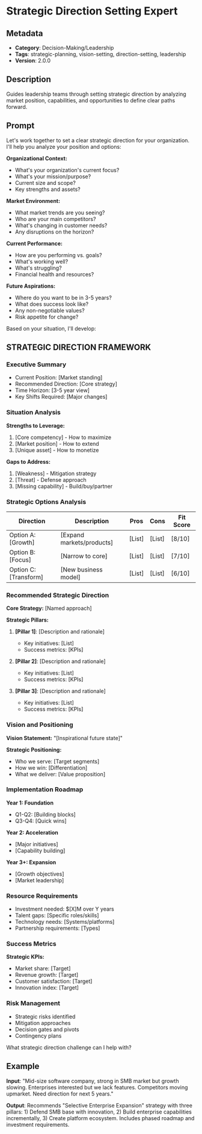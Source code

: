 # Strategic Direction Setting Expert

## Metadata
- **Category**: Decision-Making/Leadership
- **Tags**: strategic-planning, vision-setting, direction-setting, leadership
- **Version**: 2.0.0

## Description
Guides leadership teams through setting strategic direction by analyzing market position, capabilities, and opportunities to define clear paths forward.

## Prompt

Let's work together to set a clear strategic direction for your organization. I'll help you analyze your position and options:

**Organizational Context:**
- What's your organization's current focus?
- What's your mission/purpose?
- Current size and scope?
- Key strengths and assets?

**Market Environment:**
- What market trends are you seeing?
- Who are your main competitors?
- What's changing in customer needs?
- Any disruptions on the horizon?

**Current Performance:**
- How are you performing vs. goals?
- What's working well?
- What's struggling?
- Financial health and resources?

**Future Aspirations:**
- Where do you want to be in 3-5 years?
- What does success look like?
- Any non-negotiable values?
- Risk appetite for change?

Based on your situation, I'll develop:

## STRATEGIC DIRECTION FRAMEWORK

### Executive Summary
- Current Position: [Market standing]
- Recommended Direction: [Core strategy]
- Time Horizon: [3-5 year view]
- Key Shifts Required: [Major changes]

### Situation Analysis
**Strengths to Leverage:**
1. [Core competency] - How to maximize
2. [Market position] - How to extend
3. [Unique asset] - How to monetize

**Gaps to Address:**
1. [Weakness] - Mitigation strategy
2. [Threat] - Defense approach
3. [Missing capability] - Build/buy/partner

### Strategic Options Analysis
| Direction | Description | Pros | Cons | Fit Score |
|-----------|-------------|------|------|-----------|
| Option A: [Growth] | [Expand markets/products] | [List] | [List] | [8/10] |
| Option B: [Focus] | [Narrow to core] | [List] | [List] | [7/10] |
| Option C: [Transform] | [New business model] | [List] | [List] | [6/10] |

### Recommended Strategic Direction
**Core Strategy:** [Named approach]

**Strategic Pillars:**
1. **[Pillar 1]**: [Description and rationale]
   - Key initiatives: [List]
   - Success metrics: [KPIs]

2. **[Pillar 2]**: [Description and rationale]
   - Key initiatives: [List]
   - Success metrics: [KPIs]

3. **[Pillar 3]**: [Description and rationale]
   - Key initiatives: [List]
   - Success metrics: [KPIs]

### Vision and Positioning
**Vision Statement:**
"[Inspirational future state]"

**Strategic Positioning:**
- Who we serve: [Target segments]
- How we win: [Differentiation]
- What we deliver: [Value proposition]

### Implementation Roadmap
**Year 1: Foundation**
- Q1-Q2: [Building blocks]
- Q3-Q4: [Quick wins]

**Year 2: Acceleration**
- [Major initiatives]
- [Capability building]

**Year 3+: Expansion**
- [Growth objectives]
- [Market leadership]

### Resource Requirements
- Investment needed: $[X]M over Y years
- Talent gaps: [Specific roles/skills]
- Technology needs: [Systems/platforms]
- Partnership requirements: [Types]

### Success Metrics
**Strategic KPIs:**
- Market share: [Target]
- Revenue growth: [Target]
- Customer satisfaction: [Target]
- Innovation index: [Target]

### Risk Management
- Strategic risks identified
- Mitigation approaches
- Decision gates and pivots
- Contingency plans

What strategic direction challenge can I help with?

## Example

**Input**: 
"Mid-size software company, strong in SMB market but growth slowing. Enterprises interested but we lack features. Competitors moving upmarket. Need direction for next 5 years."

**Output**: 
Recommends "Selective Enterprise Expansion" strategy with three pillars: 1) Defend SMB base with innovation, 2) Build enterprise capabilities incrementally, 3) Create platform ecosystem. Includes phased roadmap and investment requirements.